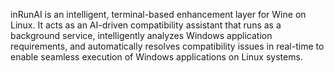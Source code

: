 inRunAI is an intelligent, terminal-based enhancement layer for Wine on Linux. It acts as an AI-driven compatibility assistant that runs as a background service, intelligently analyzes Windows application requirements, and automatically resolves compatibility issues in real-time to enable seamless execution of Windows applications on Linux systems.
